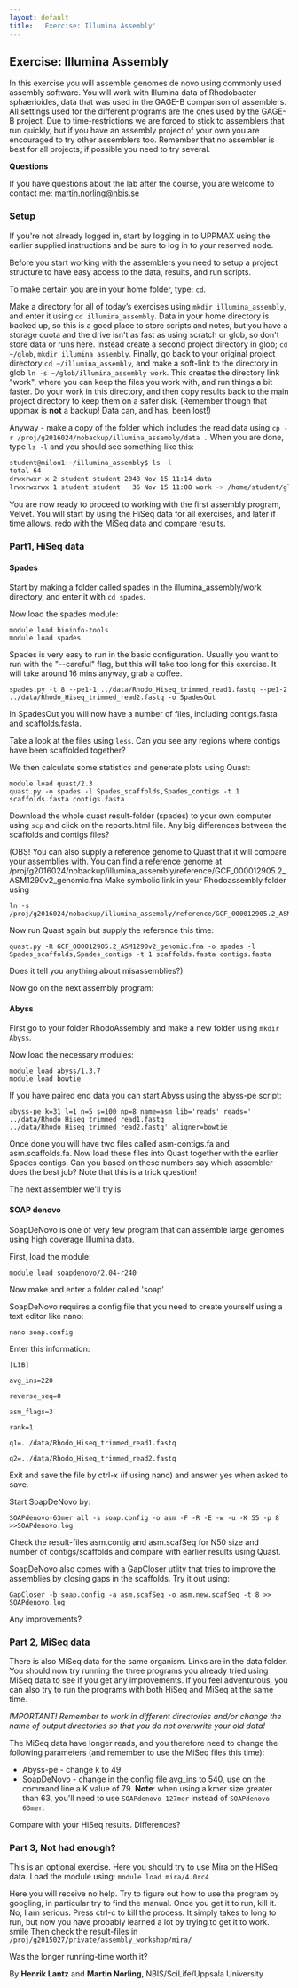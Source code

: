 ```yaml
---
layout: default
title:  'Exercise: Illumina Assembly'
---
```


## Exercise: Illumina Assembly

In this exercise you will assemble genomes de novo using commonly used assembly software. You will work with Illumina data of Rhodobacter sphaerioides, data that was used in the GAGE-B comparison of assemblers. All settings used for the different programs are the ones used by the GAGE-B project. Due to time-restrictions we are forced to stick to assemblers that run quickly, but if you have an assembly project of your own you are encouraged to try other assemblers too. Remember that no assembler is best for all projects; if possible you need to try several.

**Questions**

If you have questions about the lab after the course, you are welcome to contact me: martin.norling@nbis.se

### Setup

If you're not already logged in, start by logging in to UPPMAX using the earlier supplied instructions and be sure to log in to your reserved node.

Before you start working with the assemblers you need to setup a project structure to have easy access to the data, results, and run scripts.

To make certain you are in your home folder, type: `cd`.

Make a directory for all of today’s exercises using `mkdir illumina_assembly`, and enter it using `cd illumina_assembly`. Data in your home directory is backed up, so this is a good place to store scripts and notes, but you have a storage quota and the drive isn't as fast as using scratch or glob, so don't store data or runs here. Instead create a second project directory in glob; `cd ~/glob`, `mkdir illumina_assembly`. Finally, go back to your original project directory `cd ~/illumina_assembly`, and make a soft-link to the directory in glob `ln -s ~/glob/illumina_assembly work`. This creates the directory link "work", where you can keep the files you work with, and run things a bit faster. Do your work in this directory, and then copy results back to the main project directory to keep them on a safer disk. (Remember though that uppmax is **not** a backup! Data can, and has, been lost!)

Anyway - make a copy of the folder which includes the read data using `cp -r /proj/g2016024/nobackup/illumina_assembly/data .`
When you are done, type `ls -l` and you should see something like this:

```bash
student@milou1:~/illumina_assembly$ ls -l
total 64
drwxrwxr-x 2 student student 2048 Nov 15 11:14 data
lrwxrwxrwx 1 student student   36 Nov 15 11:08 work -> /home/student/glob/illumina_assembly
```

You are now ready to proceed to working with the first assembly program, Velvet. You will start by using the HiSeq data for all exercises, and later if time allows, redo with the MiSeq data and compare results. 

### Part1, HiSeq data

#### Spades

Start by making a folder called spades in the illumina_assembly/work directory, and enter it with `cd spades`.

Now load the spades module:

```
module load bioinfo-tools
module load spades
```

Spades is very easy to run in the basic configuration. Usually you want to run with the "--careful" flag, but this will take too long for this exercise. It will take around 16 mins anyway, grab a coffee.

```
spades.py -t 8 --pe1-1 ../data/Rhodo_Hiseq_trimmed_read1.fastq --pe1-2 ../data/Rhodo_Hiseq_trimmed_read2.fastq -o SpadesOut
```

In SpadesOut you will now have a number of files, including contigs.fasta and scaffolds.fasta.

Take a look at the files using `less`. Can you see any regions where contigs have been scaffolded together?

We then calculate some statistics and generate plots using Quast:

```
module load quast/2.3
quast.py -o spades -l Spades_scaffolds,Spades_contigs -t 1 scaffolds.fasta contigs.fasta
```

Download the whole quast result-folder (spades) to your own computer using `scp` and click on the reports.html file. Any big differences between the scaffolds and contigs files?

(OBS! You can also supply a reference genome to Quast that it will compare your assemblies with. You can find a reference genome at /proj/g2016024/nobackup/illumina_assembly/reference/GCF_000012905.2_ASM1290v2_genomic.fna
Make symbolic link in your Rhodoassembly folder using

```
ln -s /proj/g2016024/nobackup/illumina_assembly/reference/GCF_000012905.2_ASM1290v2_genomic.fna
```
Now run Quast again but supply the reference this time:

```
quast.py -R GCF_000012905.2_ASM1290v2_genomic.fna -o spades -l Spades_scaffolds,Spades_contigs -t 1 scaffolds.fasta contigs.fasta
```
Does it tell you anything about misassemblies?)

Now go on the next assembly program:

#### Abyss

First go to your folder RhodoAssembly and make a new folder using `mkdir Abyss`.

Now load the necessary modules:

```
module load abyss/1.3.7
module load bowtie
```

If you have paired end data you can start Abyss using the abyss-pe script:

```
abyss-pe k=31 l=1 n=5 s=100 np=8 name=asm lib='reads' reads=' ../data/Rhodo_Hiseq_trimmed_read1.fastq ../data/Rhodo_Hiseq_trimmed_read2.fastq' aligner=bowtie
```

Once done you will have two files called asm-contigs.fa and asm.scaffolds.fa. Now load these files into Quast together with the earlier Spades contigs. Can you based on these numbers say which assembler does the best job? Note that this is a trick question!

The next assembler we'll try is

#### SOAP denovo

SoapDeNovo is one of very few program that can assemble large genomes using high coverage Illumina data.

First, load the module:

```
module load soapdenovo/2.04-r240
```

Now make and enter a folder called 'soap'

SoapDeNovo requires a config file that you need to create yourself using a text editor like nano:

```
nano soap.config
```

Enter this information:

```
[LIB]

avg_ins=220

reverse_seq=0

asm_flags=3

rank=1

q1=../data/Rhodo_Hiseq_trimmed_read1.fastq

q2=../data/Rhodo_Hiseq_trimmed_read2.fastq
```

Exit and save the file by ctrl-x (if using nano) and answer yes when asked to save.

Start SoapDeNovo by:

```
SOAPdenovo-63mer all -s soap.config -o asm -F -R -E -w -u -K 55 -p 8 >>SOAPdenovo.log
```

Check the result-files asm.contig and asm.scafSeq for N50 size and number of contigs/scaffolds and compare with earlier results using Quast.

SoapDeNovo also comes with a GapCloser utlity that tries to improve the assemblies by closing gaps in the scaffolds. Try it out using:

```
GapCloser -b soap.config -a asm.scafSeq -o asm.new.scafSeq -t 8 >> SOAPdenovo.log
```

Any improvements? 

### Part 2, MiSeq data

There is also MiSeq data for the same organism. Links are in the data folder. You should now try running the three programs you already tried using MiSeq data to see if you get any improvements. If you feel adventurous, you can also try to run the programs with both HiSeq and MiSeq at the same time.

*IMPORTANT! Remember to work in different directories and/or change the name of output directories so that you do not overwrite your old data!*

The MiSeq data have longer reads, and you therefore need to change the following parameters (and remember to use the MiSeq files this time):

- Abyss-pe - change k to 49
- SoapDeNovo - change in the config file avg_ins to 540, use on the command line a K value of 79. **Note**: when using a kmer size greater than 63, you'll need to use `SOAPdenovo-127mer` instead of `SOAPdenovo-63mer`.

Compare with your HiSeq results. Differences? 

### Part 3, Not had enough?

This is an optional exercise. Here you should try to use Mira on the HiSeq data. Load the module using: `module load mira/4.0rc4`

Here you will receive no help. Try to figure out how to use the program by googling, in particular try to find the manual. Once you get it to run, kill it. No, I am serious. Press ctrl-c to kill the process. It simply takes to long to run, but now you have probably learned a lot by trying to get it to work. smile Then check the result-files in `/proj/g2015027/private/assembly_workshop/mira/`

Was the longer running-time worth it?

By **Henrik Lantz** and **Martin Norling**, NBIS/SciLife/Uppsala University 
